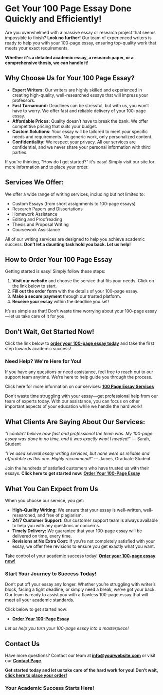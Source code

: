 # Get Your 100 Page Essay Done Quickly and Efficiently!

Are you overwhelmed with a massive essay or research project that seems impossible to finish? **Look no further!** Our team of experienced writers is ready to help you with your 100-page essay, ensuring top-quality work that meets your exact requirements.

**Whether it's a detailed academic essay, a research paper, or a comprehensive thesis, we can handle it!**

## Why Choose Us for Your 100 Page Essay?

- **Expert Writers:** Our writers are highly skilled and experienced in creating high-quality, well-researched essays that will impress your professors.
- **Fast Turnaround:** Deadlines can be stressful, but with us, you won’t have to worry. We offer fast and reliable delivery of your 100-page essay.
- **Affordable Prices:** Quality doesn’t have to break the bank. We offer competitive pricing that suits your budget.
- **Custom Solutions:** Your essay will be tailored to meet your specific needs and requirements. No generic work, only personalized content.
- **Confidentiality:** We respect your privacy. All our services are confidential, and we never share your personal information with third parties.

If you're thinking, "How do I get started?" it's easy! Simply visit our site for more information and to place your order.

## Services We Offer:

We offer a wide range of writing services, including but not limited to:

- Custom Essays (from short assignments to 100-page essays)
- Research Papers and Dissertations
- Homework Assistance
- Editing and Proofreading
- Thesis and Proposal Writing
- Coursework Assistance

All of our writing services are designed to help you achieve academic success. **Don’t let a daunting task hold you back. Let us help!**

## How to Order Your 100 Page Essay

Getting started is easy! Simply follow these steps:

1. **Visit our website** and choose the service that fits your needs. Click on the link below to start.
2. **Fill out the order form** with the details of your 100-page essay.
3. **Make a secure payment** through our trusted platform.
4. **Receive your essay** within the deadline you set!

It’s as simple as that! Don’t waste time worrying about your 100-page essay—let us take care of it for you.

## Don’t Wait, Get Started Now!

Click the link below to [**order your 100-page essay today**](https://tinyurl.com/topessay?keyword=100+page+essay) and take the first step towards academic success!

### Need Help? We're Here for You!

If you have any questions or need assistance, feel free to reach out to our support team anytime. We're here to help guide you through the process.

Click here for more information on our services: [**100 Page Essay Services**](https://tinyurl.com/topessay?keyword=100+page+essay)

Don't waste time struggling with your essay—get professional help from our team of experts today. With our assistance, you can focus on other important aspects of your education while we handle the hard work!

## What Clients Are Saying About Our Services:

_"I couldn’t believe how fast and professional the team was. My 100-page essay was done in no time, and it was exactly what I needed!"_ — Sarah, Student

_"I’ve used several essay writing services, but none were as reliable and affordable as this one. Highly recommend!"_ — James, Graduate Student

Join the hundreds of satisfied customers who have trusted us with their essays. **Click here to get started now: [Order Your 100-Page Essay](https://tinyurl.com/topessay?keyword=100+page+essay)**

## What You Can Expect from Us

When you choose our service, you get:

- **High-Quality Writing:** We ensure that your essay is well-written, well-researched, and free of plagiarism.
- **24/7 Customer Support:** Our customer support team is always available to help you with any questions or concerns.
- **Timely Delivery:** We guarantee that your 100-page essay will be delivered on time, every time.
- **Revisions at No Extra Cost:** If you’re not completely satisfied with your essay, we offer free revisions to ensure you get exactly what you want.

Take control of your academic success today! [**Order your 100-page essay now!**](https://tinyurl.com/topessay?keyword=100+page+essay)

### Start Your Journey to Success Today!

Don’t put off your essay any longer. Whether you’re struggling with writer’s block, facing a tight deadline, or simply need a break, we’ve got your back. Our team is ready to assist you with a flawless 100-page essay that will meet all your academic standards.

Click below to get started now:

- [**Order Your 100-Page Essay**](https://tinyurl.com/topessay?keyword=100+page+essay)

_Let us help you turn your 100-page essay into a masterpiece!_

## Contact Us

Have more questions? Contact our team at **[info@yourwebsite.com](mailto:info@yourwebsite.com)** or visit our [**Contact Page**](https://tinyurl.com/topessay?keyword=100+page+essay).

**Get started today and let us take care of the hard work for you! Don't wait, [click here to place your order!](https://tinyurl.com/topessay?keyword=100+page+essay)**

### Your Academic Success Starts Here!
